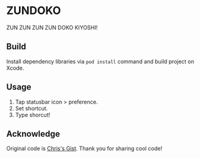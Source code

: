 # ZUNDOKO

ZUN ZUN ZUN ZUN DOKO KIYOSHI!

## Build

Install dependency libraries via `pod install` command and build project on Xcode.

## Usage

1. Tap statusbar icon > preference.
2. Set shortcut.
3. Type shorcut!

## Acknowledge

Original code is [Chris's Gist][1]. Thank you for sharing cool code!

[1]: https://gist.github.com/chriseidhof/1475ee26ec46f79bee56
